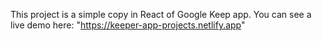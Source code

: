 This project is a simple 
copy in React of Google Keep app.
You can see a live demo here: "https://keeper-app-projects.netlify.app"
